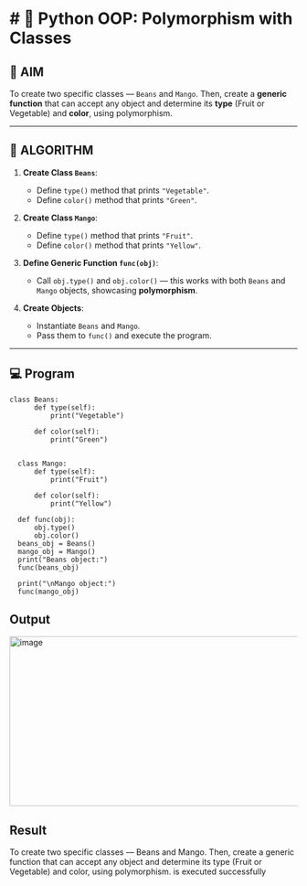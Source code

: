 # # 🐍 Python OOP: Polymorphism with Classes

## 🎯 AIM

To create two specific classes — `Beans` and `Mango`. Then, create a **generic function** that can accept any object and determine its **type** (Fruit or Vegetable) and **color**, using polymorphism.

---

## 🧠 ALGORITHM

1. **Create Class `Beans`**:
   - Define `type()` method that prints `"Vegetable"`.
   - Define `color()` method that prints `"Green"`.

2. **Create Class `Mango`**:
   - Define `type()` method that prints `"Fruit"`.
   - Define `color()` method that prints `"Yellow"`.

3. **Define Generic Function `func(obj)`**:
   - Call `obj.type()` and `obj.color()` — this works with both `Beans` and `Mango` objects, showcasing **polymorphism**.

4. **Create Objects**:
   - Instantiate `Beans` and `Mango`.
   - Pass them to `func()` and execute the program.

---

## 💻 Program
```
class Beans:
      def type(self):
          print("Vegetable")
      
      def color(self):
          print("Green")
  
  
  class Mango:
      def type(self):
          print("Fruit")
      
      def color(self):
          print("Yellow")
  
  def func(obj):
      obj.type()
      obj.color()
  beans_obj = Beans()
  mango_obj = Mango()
  print("Beans object:")
  func(beans_obj)
  
  print("\nMango object:")
  func(mango_obj)
```

## Output
<img width="522" height="297" alt="image" src="https://github.com/user-attachments/assets/be2aebcf-2cc3-4833-bbcf-58ab6753f900" />


## Result
To create two specific classes — Beans and Mango. Then, create a generic function that can accept any object and determine its type (Fruit or Vegetable) and color, using polymorphism. is executed successfully


